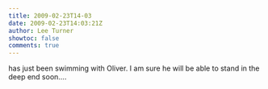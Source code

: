 ```yaml
---
title: 2009-02-23T14-03
date: 2009-02-23T14:03:21Z
author: Lee Turner
showtoc: false
comments: true
---
```


has just been swimming with Oliver.  I am sure he will be able to stand in the deep end soon....

